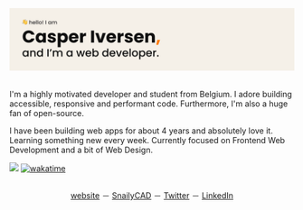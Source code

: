 [![GitHub Cover Poster](./github-cover.svg)](https://casperiv.dev)

##


I'm a highly motivated developer and student from Belgium. I adore building accessible, responsive and performant code. Furthermore, I'm also a huge fan of open-source.

I have been building web apps for about 4 years and absolutely love it. Learning something new every week. Currently focused on Frontend Web Development and a bit of Web Design.

![](https://komarev.com/ghpvc/?username=dev-caspertheghost&label=PROFILE+VIEWS)
[![wakatime](https://wakatime.com/badge/user/eab8442b-396c-4b76-898b-19820eeed70e.svg)](https://wakatime.com/@eab8442b-396c-4b76-898b-19820eeed70e)

## 

<p align="center">
<a href="https://casperiv.dev">website</a> － <a href="https://snailycad.org">SnailyCAD</a> － <a href="https://twitter.com/casperiv0">Twitter</a> － <a href="https://linkedin.com/in/casper-iversen">LinkedIn</a>
</p>

